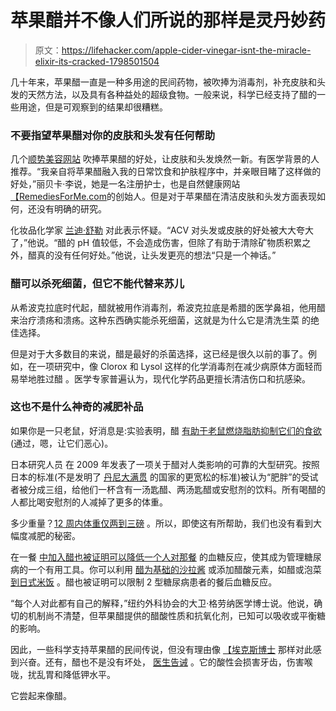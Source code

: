 # 苹果醋并不像人们所说的那样是灵丹妙药

> 原文：<https://lifehacker.com/apple-cider-vinegar-isnt-the-miracle-elixir-its-cracked-1798501504>

几十年来，苹果醋一直是一种多用途的民间药物，被吹捧为消毒剂，补充皮肤和头发的天然方法，以及具有各种益处的超级食物。一般来说，科学已经支持了醋的一些用途，但是可观察到的结果却很糟糕。



### 不要指望苹果醋对你的皮肤和头发有任何帮助

几个[顺势美容网站](http://www.organicauthority.com/delicious-beauty/how-to-use-apple-cider-vinegar-for-hair-and-skin.html) 吹捧苹果醋的好处，让皮肤和头发焕然一新。有医学背景的人推荐。“我亲自将苹果醋融入我的日常饮食和护肤程序中，并亲眼目睹了这样做的好处，”丽贝卡·李说，她是一名注册护士，也是自然健康网站[【RemediesForMe.com](http://www.remediesforme.com/)的创始人。但是对于苹果醋在清洁皮肤和头发方面表现如何，还没有明确的研究。

化妆品化学家 [兰迪·舒勒](http://thebeautybrains.com/about/) 对此表示怀疑。“ACV 对头发或皮肤的好处被大大夸大了，”他说。“醋的 pH 值较低，不会造成伤害，但除了有助于清除矿物质积累之外，醋真的没有任何好处。”他说，让头发更亮的想法“只是一个神话。”

### 醋可以杀死细菌，但它不能代替来苏儿

从希波克拉底时代起，醋就被用作消毒剂，希波克拉底是希腊的医学鼻祖，他用醋来治疗溃疡和溃疡。这种东西确实能杀死细菌，这就是为什么它是清洗生菜 的绝佳选择。

但是对于大多数目的来说，醋是最好的杀菌选择，这已经是很久以前的事了。例如，在一项研究中，像 Clorox 和 Lysol 这样的化学消毒剂在减少病原体方面轻而易举地胜过醋 。医学专家普遍认为，现代化学药品更擅长清洁伤口和抗感染。

### **这也不是什么神奇的减肥补品**

如果你是一只老鼠，好消息是:实验表明，醋 [有助于老鼠燃烧脂肪](http://www.tandfonline.com/doi/pdf/10.1271/bbb.100486)[抑制它们的食欲](http://www.nature.com/ijo/journal/v38/n5/abs/ijo2013157a.html?foxtrotcallback=true) (通过，嗯，让它们恶心)。

日本研究人员 在 2009 年发表了一项关于醋对人类影响的可靠的大型研究。按照日本的标准(不是发明了 [丹尼大满贯](https://www.dennys.com/assets/files/Dennys-Nutrition-Guide.pdf) 的国家的更宽松的标准)被认为“肥胖”的受试者被分成三组，给他们一杯含有一汤匙醋、两汤匙醋或安慰剂的饮料。所有喝醋的人都比喝安慰剂的人减掉了更多的体重。

多少重量？[12 周内体重仅两到三磅](http://www.cnn.com/2017/07/19/health/apple-cider-vinegar-weight-loss/index.html) 。所以，即使这有所帮助，我们也没有看到大幅度减肥的秘密。

在一餐 [中加入醋也被证明可以降低一个人对那餐](http://www.medscape.com/viewarticle/862975) 的血糖反应，使其成为管理糖尿病的一个有用工具。你可以利用 [醋为基础的沙拉酱](https://www.ncbi.nlm.nih.gov/pubmed/7796781) 或添加醋酸元素，如醋或泡菜 [到日式米饭](https://www.ncbi.nlm.nih.gov/pubmed/12792658/) 。醋也被证明可以限制 2 型糖尿病患者的餐后血糖反应。

“每个人对此都有自己的解释，”纽约外科协会的大卫·格劳纳医学博士说。他说，确切的机制尚不清楚，但苹果醋提供的醋酸性质和抗氧化剂，已知可以吸收或平衡糖的影响。

因此，一些科学支持苹果醋的民间传说，但没有理由像 [【埃克斯博士](https://www.youtube.com/watch?v=zib2y5sPgI0) 那样对此感到兴奋。还有，醋也不是没有坏处， [医生告诫](http://www.webmd.com/diet/apple-cider-vinegar-and-your-health) 。它的酸性会损害牙齿，伤害喉咙，扰乱胃和降低钾水平。

它尝起来像醋。